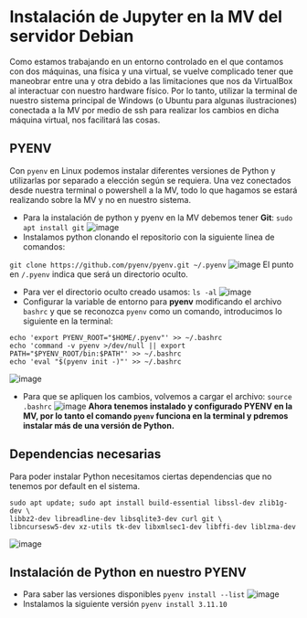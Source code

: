 # Instalación de Jupyter en la MV del servidor Debian 
Como estamos trabajando en un entorno controlado en el que contamos con dos máquinas, una física y una virtual, se vuelve complicado tener que maneobrar entre una y otra debido a las limitaciones que nos da VirtualBox al interactuar con nuestro hardware físico.
Por lo tanto, utilizar la terminal de nuestro sistema principal de Windows (o Ubuntu para algunas ilustraciones) conectada a la MV por medio de ssh para realizar los cambios en dicha máquina virtual, nos facilitará las cosas.
## PYENV
Con ```pyenv``` en Linux podemos instalar diferentes versiones de Python y utilizarlas por separado a elección según se requiera.
Una vez conectados desde nuestra terminal o powershell a la MV, todo lo que hagamos se estará realizando sobre la MV y no en nuestro sistema.
* Para la instalación de python y pyenv en la MV debemos tener **Git**: ```sudo apt install git```
![image](https://github.com/user-attachments/assets/53f72fd8-3a00-4586-9f0b-d58bddd6cee0)
* Instalamos python clonando el repositorio con la siguiente linea de comandos:

```git clone https://github.com/pyenv/pyenv.git ~/.pyenv```
![image](https://github.com/user-attachments/assets/ee1c520a-b2c7-4933-b9fc-5db96141ff1c)
El punto en ```/.pyenv``` indica que será un directorio oculto.
* Para ver el directorio oculto creado usamos: ```ls -al```
![image](https://github.com/user-attachments/assets/a125622d-7529-41b7-a29e-d187ea6b45f5)
* Configurar la variable de entorno para **pyenv** modificando el archivo ```bashrc``` y que se reconozca ```pyenv``` como un comando, introducimos lo siguiente en la terminal:

```
echo 'export PYENV_ROOT="$HOME/.pyenv"' >> ~/.bashrc
echo 'command -v pyenv >/dev/null || export PATH="$PYENV_ROOT/bin:$PATH"' >> ~/.bashrc
echo 'eval "$(pyenv init -)"' >> ~/.bashrc
```
![image](https://github.com/user-attachments/assets/bf71d68b-441d-4f00-9f7f-4844db58b127)
* Para que se apliquen los cambios, volvemos a cargar el archivo: ```source .bashrc```
![image](https://github.com/user-attachments/assets/dcb5ef5f-5cd8-4995-b081-daa75cf4bd94)
**Ahora tenemos instalado y configurado PYENV en la MV, por lo tanto el comando ```pyenv``` funciona en la terminal y pdremos instalar más de una versión de Python.**
## Dependencias necesarias
Para poder instalar Python necesitamos ciertas dependencias que no tenemos por default en el sistema.
```
sudo apt update; sudo apt install build-essential libssl-dev zlib1g-dev \
libbz2-dev libreadline-dev libsqlite3-dev curl git \
libncursesw5-dev xz-utils tk-dev libxmlsec1-dev libffi-dev liblzma-dev
```
![image](https://github.com/user-attachments/assets/57781c35-6b9a-49ad-b5a0-268c61f2d69e)
## Instalación de Python en nuestro PYENV
* Para saber las versiones disponibles ```pyenv install --list```
![image](https://github.com/user-attachments/assets/f399e6d6-828c-4e69-8282-d90e98c509a6)
* Instalamos la siguiente versión ```pyenv install 3.11.10```
